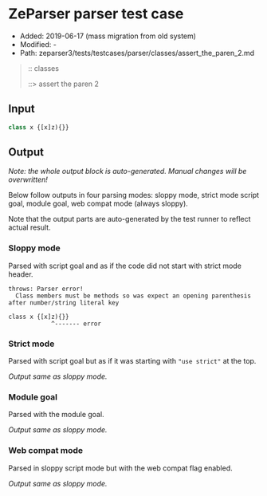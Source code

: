 # ZeParser parser test case

- Added: 2019-06-17 (mass migration from old system)
- Modified: -
- Path: zeparser3/tests/testcases/parser/classes/assert_the_paren_2.md

> :: classes
>
> ::> assert the paren 2

## Input

`````js
class x {[x]z){}}
`````

## Output

_Note: the whole output block is auto-generated. Manual changes will be overwritten!_

Below follow outputs in four parsing modes: sloppy mode, strict mode script goal, module goal, web compat mode (always sloppy).

Note that the output parts are auto-generated by the test runner to reflect actual result.

### Sloppy mode

Parsed with script goal and as if the code did not start with strict mode header.

`````
throws: Parser error!
  Class members must be methods so was expect an opening parenthesis after number/string literal key

class x {[x]z){}}
            ^------- error
`````

### Strict mode

Parsed with script goal but as if it was starting with `"use strict"` at the top.

_Output same as sloppy mode._

### Module goal

Parsed with the module goal.

_Output same as sloppy mode._

### Web compat mode

Parsed in sloppy script mode but with the web compat flag enabled.

_Output same as sloppy mode._
